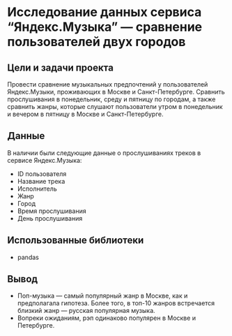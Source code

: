 # Исследование данных сервиса “Яндекс.Музыка” — сравнение пользователей двух городов


## Цели и задачи проекта

Провести сравнение музыкальных предпочтений у пользователей Яндекс.Музыки, проживающих в Москве и Санкт-Петербурге. Сравнить прослушивания в понедельник, среду и пятницу по городам, а также сравнить жанры, которые слушают пользователи утром в понедельник и вечером в пятницу в Москве и Санкт-Петербурге.

## Данные

В наличии были следующие данные о прослушиваниях треков в сервисе Яндекс.Музыка:
- ID пользователя
- Название трека
- Исполнитель
- Жанр
- Город
- Время прослушивания
- День прослушивания

## Использованные библиотеки

- pandas

## Вывод

- Поп-музыка — самый популярный жанр в Москве, как и предполагала гипотеза. Более того, в топ-10 жанров встречается близкий жанр — русская популярная музыка.
- Вопреки ожиданиям, рэп одинаково популярен в Москве и Петербурге.
